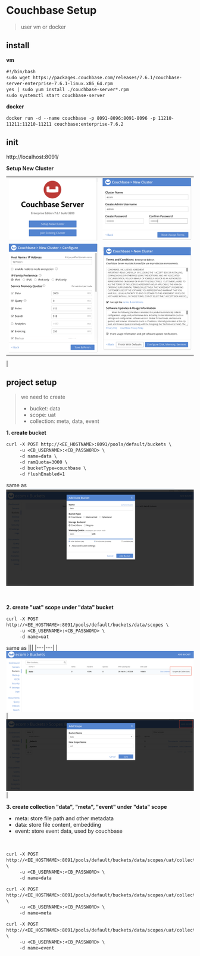 # Couchbase Setup

>user vm or docker

## install

**vm**
```
#!/bin/bash
sudo wget https://packages.couchbase.com/releases/7.6.1/couchbase-server-enterprise-7.6.1-linux.x86_64.rpm
yes | sudo yum install ./couchbase-server*.rpm
sudo systemctl start couchbase-server
```

**docker**
```
docker run -d --name couchbase -p 8091-8096:8091-8096 -p 11210-11211:11210-11211 couchbase:enterprise-7.6.2
```


## init

http://localhost:8091/

**Setup New Cluster**

|       |   |
|  ----  | ----  |
|![couchbase_new_cluster](/static/images/couchbase_new_cluster.png) | ![couchbase_cluster_info](/static/images/couchbase_cluster_info.png)|
|![couchbase_cluster_config](/static/images/couchbase_cluster_config.png)|![couchbase_cluster_terms](/static/images/couchbase_cluster_terms.png)
|

## project setup

> we need to create
> - bucket: data
> - scope: uat
> - collection: meta, data, event

**1. create bucket**

```
curl -X POST http://<EE_HOSTNAME>:8091/pools/default/buckets \
     -u <CB_USERNAME>:<CB_PASSWORD> \
     -d name=data \
     -d ramQuota=3000 \
     -d bucketType=couchbase \
     -d flushEnabled=1
```

same as
![couchbase_create_bucket](/static/images/couchbase_create_bucket.png)

<br>

**2. create "uat" scope under "data" bucket**
```
curl -X POST http://<EE_HOSTNAME>:8091/pools/default/buckets/data/scopes \
     -u <CB_USERNAME>:<CB_PASSWORD> \
     -d name=uat
```

same as
|||
|---|---|
|![couchbase_create_scope1](/static/images/couchbase_create_scope1.png)|![couchbase_create_scope2](/static/images/couchbase_create_scope2.png)|


**3. create collection "data", "meta", "event" under "data" scope**

- meta: store file path and other metadata
- data: store file content, embedding
- event: store event data, used by couchbase

<br>

```
curl -X POST http://<EE_HOSTNAME>:8091/pools/default/buckets/data/scopes/uat/collections \
     -u <CB_USERNAME>:<CB_PASSWORD> \
     -d name=data
```
```
curl -X POST http://<EE_HOSTNAME>:8091/pools/default/buckets/data/scopes/uat/collections \
     -u <CB_USERNAME>:<CB_PASSWORD> \
     -d name=meta
```
```
curl -X POST http://<EE_HOSTNAME>:8091/pools/default/buckets/data/scopes/uat/collections \
     -u <CB_USERNAME>:<CB_PASSWORD> \
     -d name=event
```